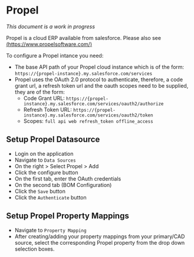 # Propel

<em>This document is a work in progress</em>

Propel is a cloud ERP available from salesforce. Please also see [(https://www.propelsoftware.com/)](https://www.propelsoftware.com/)

To configure a Propel intance you need:
* The base API path of your Propel cloud instance which is of the form: `https://{propel-instance}.my.salesforce.com/services`
* Propel uses the OAuth 2.0 protocol to authenticate, therefore, a code grant url, a refresh token url and the oauth scopes need to be supplied, they are of the form:
    * Code Grant URL: `https://{propel-instance}.my.salesforce.com/services/oauth2/authorize`
    * Refresh Token URL: `https://{propel-instance}.my.salesforce.com/services/oauth2/token`
    * Scopes: `full api web refresh_token offline_access`

## Setup Propel Datasource

* Login on the application
* Navigate to `Data Sources`
* On the right > Select Propel > Add
* Click the configure button
* On the first tab, enter the OAuth credentials
* On the second tab (BOM Configuration)
* Click the `Save` button
* Click the `Authenticate` button

## Setup Propel Property Mappings

* Navigate to `Property Mapping`
* After creating/adding your property mappings from your primary/CAD source, select the corresponding Propel property from the drop down selection boxes.
